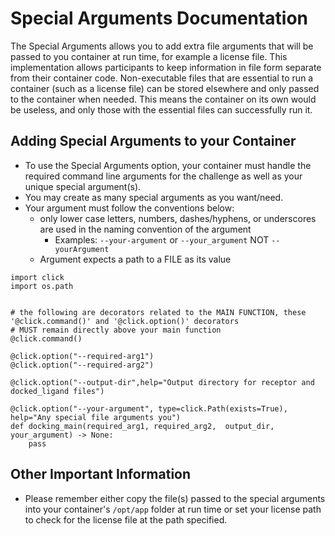 # Special Arguments Documentation

The Special Arguments allows you to add extra file arguments that will be passed to you container at run time, for example a license file. This implementation allows participants to keep information in file form separate from their container code. Non-executable files that are essential to run a container (such as a license file) can be stored elsewhere and only passed to the container when needed. This means the container on its own would be useless, and only those with the essential files can successfully run it. 

## Adding Special Arguments to your Container
* To use the Special Arguments option, your container must handle the required command line arguments for the challenge as well as your unique special argument(s).
* You may create as many special arguments as you want/need.
* Your argument must follow the conventions below:
    * only lower case letters, numbers, dashes/hyphens, or underscores are used in the naming convention of the argument
        * Examples: `--your-argument` or `--your_argument` NOT `--yourArgument`
    * Argument expects a path to a FILE as its value

```
import click
import os.path


# the following are decorators related to the MAIN FUNCTION, these '@click.command()' and '@click.option()' decorators
# MUST remain directly above your main function
@click.command()

@click.option("--required-arg1")
@click.option("--required-arg2")

@click.option("--output-dir",help="Output directory for receptor and docked_ligand files")

@click.option("--your-argument", type=click.Path(exists=True), help="Any special file arguments you")
def docking_main(required_arg1, required_arg2,  output_dir, your_argument) -> None:
    pass
```
## Other Important Information
* Please remember either copy the file(s) passed to the special arguments into your container's `/opt/app` folder at run time or set your license path to check for the license file at the path specified.
